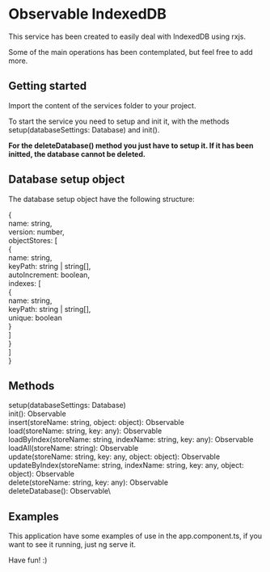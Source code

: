 # Observable IndexedDB

This service has been created to easily deal with IndexedDB using rxjs.

Some of the main operations has been contemplated, but feel free to add more.

## Getting started

Import the content of the services folder to your project.

To start the service you need to setup and init it, with the methods setup(databaseSettings: Database) and init().

**For the deleteDatabase() method you just have to setup it. If it has been initted, the database cannot be deleted.**

## Database setup object

The database setup object have the following structure:

{\
    name: string,\
    version: number,\
    objectStores: [\
        {\
            name: string,\
            keyPath: string | string[],\
            autoIncrement: boolean,\
            indexes: [\
                {\
                    name: string,\
                    keyPath: string | string[],\
                    unique: boolean\
                }\
            ]\
        }\
    ]\
}

## Methods

setup(databaseSettings: Database)\
init(): Observable<any>\
insert(storeName: string, object: object): Observable<any>\
load(storeName: string, key: any): Observable<any>\
loadByIndex(storeName: string, indexName: string, key: any): Observable<any>\
loadAll(storeName: string): Observable<any>\
update(storeName: string, key: any, object: object): Observable<any>\
updateByIndex(storeName: string, indexName: string, key: any, object: object): Observable<any>\
delete(storeName: string, key: any): Observable<any>\
deleteDatabase(): Observable<any>\

## Examples

This application have some examples of use in the app.component.ts, if you want to see it running, just ng serve it.

Have fun! :)
